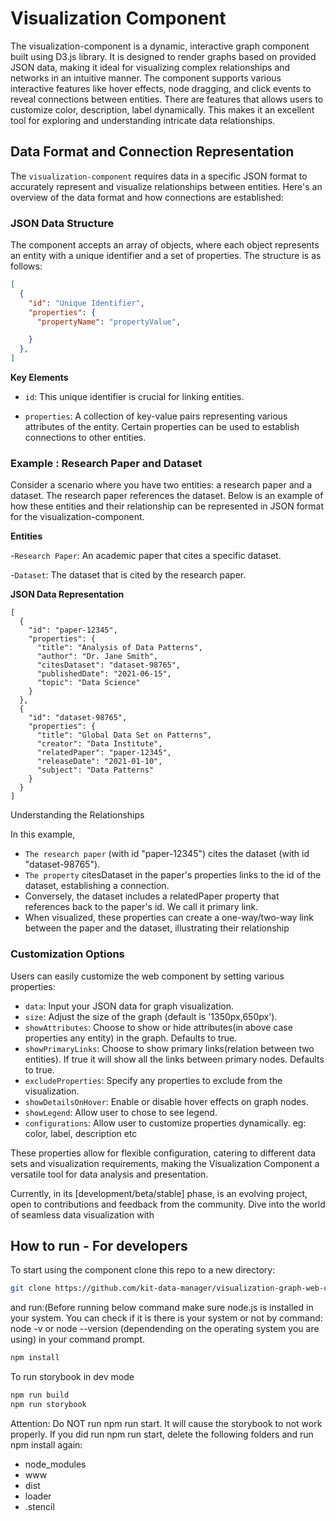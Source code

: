 # Visualization Component

The visualization-component is a dynamic, interactive graph component built using D3.js library. It is designed to render graphs based on provided JSON data, making it ideal for visualizing complex relationships and networks in an intuitive manner. The component supports various interactive features like hover effects, node dragging, and click events to reveal connections between entities. 
There are features that allows users to customize color, description, label dynamically. This makes it an excellent tool for exploring and understanding intricate data relationships.

## Data Format and Connection Representation

The `visualization-component` requires data in a specific JSON format to accurately represent and visualize relationships between entities. Here's an overview of the data format and how connections are established:

### JSON Data Structure

The component accepts an array of objects, where each object represents an entity with a unique identifier and a set of properties. The structure is as follows:

```json
[
  {
    "id": "Unique Identifier",
    "properties": {
      "propertyName": "propertyValue",

    }
  },
]
```
**Key Elements**

- `id`:  This unique identifier is crucial for linking entities.

- `properties`: A collection of key-value pairs representing various attributes of the entity. Certain properties can be used to establish connections to other entities.


### Example : Research Paper and Dataset
Consider a scenario where you have two entities: a research paper and a dataset. The research paper references the dataset. Below is an example of how these entities and their relationship can be represented in JSON format for the visualization-component.

**Entities**

-`Research Paper`: An academic paper that cites a specific dataset.

-`Dataset`: The dataset that is cited by the research paper.

**JSON Data Representation**
```
[
  {
    "id": "paper-12345",
    "properties": {
      "title": "Analysis of Data Patterns",
      "author": "Dr. Jane Smith",
      "citesDataset": "dataset-98765",
      "publishedDate": "2021-06-15",
      "topic": "Data Science"
    }
  },
  {
    "id": "dataset-98765",
    "properties": {
      "title": "Global Data Set on Patterns",
      "creator": "Data Institute",
      "relatedPaper": "paper-12345",
      "releaseDate": "2021-01-10",
      "subject": "Data Patterns"
    }
  }
]

```

Understanding the Relationships

In this example,  
- `The research paper` (with id "paper-12345") cites the dataset (with id "dataset-98765").  
- `The property` citesDataset in the paper's properties links to the id of the dataset, establishing a connection.  
- Conversely, the dataset includes a relatedPaper property that references back to the paper's id. We call it primary link.  
- When visualized, these properties can create a one-way/two-way link between the paper and the dataset, illustrating their relationship


### Customization Options

Users can easily customize the web component by setting various properties:

- `data`: Input your JSON data for graph visualization.
- `size`: Adjust the size of the graph (default is '1350px,650px').
- `showAttributes`: Choose to show or hide attributes(in above case properties any entity) in the graph. Defaults to true.
- `showPrimaryLinks`: Choose to show primary links(relation between two entities). If true it will show all the links between primary nodes. Defaults to true.
- `excludeProperties`: Specify any properties to exclude from the visualization.
- `showDetailsOnHover`: Enable or disable hover effects on graph nodes.
- `showLegend`: Allow user to chose to see legend. 
- `configurations`: Allow user to customize properties dynamically. eg: color, label, description etc  

These properties allow for flexible configuration, catering to different data sets and visualization requirements, making the Visualization Component a versatile tool for data analysis and presentation.

Currently, in its [development/beta/stable] phase, is an evolving project, open to contributions and feedback from the community. Dive into the world of seamless data visualization with

## How to run - For developers

To start using the component clone this repo to a new directory:

```bash
git clone https://github.com/kit-data-manager/visualization-graph-web-component.git

```

and run:(Before running below command make sure node.js is installed in your system. You can check if it is there is your system or not by command: node -v or node --version (dependending on the operating system you are using) in your command prompt.

```bash
npm install
```

To run storybook in dev mode

```bash
npm run build
npm run storybook
```

Attention: Do NOT run npm run start. It will cause the storybook to not work properly. If you did run npm run start, delete the following folders and run npm install again:

- node_modules
- www
- dist
- loader
- .stencil
